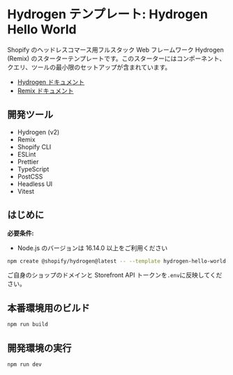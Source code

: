 # Hydrogen テンプレート: Hydrogen Hello World

Shopify のヘッドレスコマース用フルスタック Web フレームワーク Hydrogen (Remix) のスターターテンプレートです。このスターターにはコンポーネント、クエリ、ツールの最小限のセットアップが含まれています。

- [Hydrogen ドキュメント](https://shopify.dev/custom-storefronts/hydrogen)
- [Remix ドキュメント](https://remix.run/docs/en/2.0.0)

## 開発ツール

- Hydrogen (v2)
- Remix
- Shopify CLI
- ESLint
- Prettier
- TypeScript
- PostCSS
- Headless UI
- Vitest

## はじめに

**必要条件:**

- Node.js のバージョンは 16.14.0 以上をご利用ください

```bash
npm create @shopify/hydrogen@latest -- --template hydrogen-hello-world
```

ご自身のショップのドメインと Storefront API トークンを`.env`に反映してください。

## 本番環境用のビルド

```bash
npm run build
```

## 開発環境の実行

```bash
npm run dev
```
